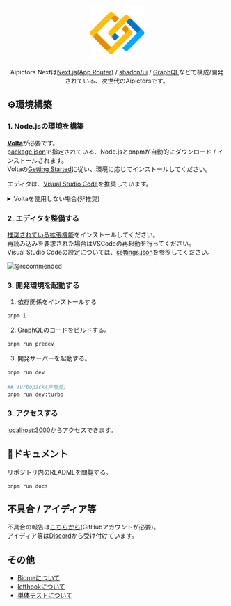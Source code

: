 <div align="center">
    <a href="https://beta.aipictors.com">
        <picture>
            <img height=125 alt="Aipictors" src="public/icon.svg">
        </picture>
    </a>
</div>
<p align="center">
    Aipictors Nextは<a href="https://nextjs.org/">Next.js(App Router)</a> / <a href="https://ui.shadcn.com/">shadcn/ui</a> / <a href="https://graphql.org/">GraphQL</a>などで構成/開発されている、次世代のAipictorsです。
</p>

## ⚙️環境構築

### 1. Node.jsの環境を構築

[**Volta**](https://volta.sh/)が必要です。  
[package.json](./package.json)で指定されている、Node.jsとpnpmが自動的にダウンロード / インストールされます。  
Voltaの[Getting Started](https://docs.volta.sh/guide/getting-started)に従い、環境に応じてインストールしてください。  

エディタは、[Visual Studio Code](https://code.visualstudio.com/)を推奨しています。  

<details>
    <summary>
        Voltaを使用しない場合(非推奨)
    </summary>
    <ul>
        <li><a href="https://nodejs.org">Node.js@20</a>
        <li><a href="https://pnpm.io">pnpm@8</a>
    </ul>
    をインストールしてください
</details>

### 2. エディタを整備する

[推奨されている拡張機能](.vscode/extensions.json)をインストールしてください。  
再読み込みを要求された場合はVSCodeの再起動を行ってください。  
Visual Studio Codeの設定については、[settings.json](.vscode/settings.json)を参照してください。  

![@recommended](./public/README/extension.png)

### 3. 開発環境を起動する
1. 依存関係をインストールする

```bash
pnpm i
```

2. GraphQLのコードをビルドする。

```bash
pnpm run predev
```

3. 開発サーバーを起動する。

```bash
pnpm run dev

## Turbopack(非推奨)
pnpm run dev:turbo
```

### 3. アクセスする
[localhost:3000](http://localhost:3000)からアクセスできます。  


## 📙ドキュメント

リポジトリ内のREADMEを閲覧する。

```
pnpm run docs
```

## 不具合 / アイディア等
不具合の報告は[こちらから](https://github.com/aipictors/aipictors/issues/new/choose)(GitHubアカウントが必要)。  
アイディア等は[Discord](https://discord.gg/aipictors)から受け付けています。

## その他

- [Biomeについて](/docs/biome.md)
- [lefthookについて](/docs/lefthook.md)
- [単体テストについて](/docs/testing.md)
